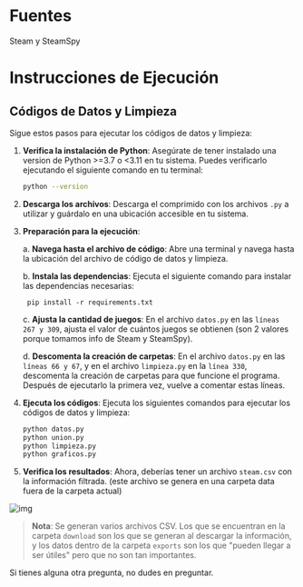 # Fuentes
Steam y SteamSpy

# Instrucciones de Ejecución

## Códigos de Datos y Limpieza

Sigue estos pasos para ejecutar los códigos de datos y limpieza:

1. **Verifica la instalación de Python**: Asegúrate de tener instalado una version de Python >=3.7 o <3.11  en tu sistema. Puedes verificarlo ejecutando el siguiente comando en tu terminal:
    ```bash
    python --version
    ```

2. **Descarga los archivos**: Descarga el comprimido con los archivos `.py` a utilizar y guárdalo en una ubicación accesible en tu sistema.

3. **Preparación para la ejecución**:

    a. **Navega hasta el archivo de código**: Abre una terminal y navega hasta la ubicación del archivo de código de datos y limpieza.

    b. **Instala las dependencias**: Ejecuta el siguiente comando para instalar las dependencias necesarias:
        
        pip install -r requirements.txt
        
    c. **Ajusta la cantidad de juegos**: En el archivo `datos.py` en las `líneas 267 y 309`, ajusta el valor de cuántos juegos se obtienen (son 2 valores porque tomamos info de Steam y SteamSpy).

    d. **Descomenta la creación de carpetas**: En el archivo `datos.py` en las `líneas 66 y 67`, y en el archivo `limpieza.py` en la `línea 330`, descomenta la creación de carpetas para que funcione el programa. Después de ejecutarlo la primera vez, vuelve a comentar estas líneas.

5. **Ejecuta los códigos**: Ejecuta los siguientes comandos para ejecutar los códigos de datos y limpieza:
    ```bash
    python datos.py
    python union.py
    python limpieza.py
    python graficos.py
    ```

6. **Verifica los resultados**: Ahora, deberías tener un archivo `steam.csv` con la información filtrada. (este archivo se genera en una carpeta data fuera de la carpeta actual)
   
![img](https://github.com/kt6delta/Steam_extract/assets/92498586/a7a40451-d509-465c-b36a-85a7d1403268)

> **Nota**: Se generan varios archivos CSV. Los que se encuentran en la carpeta `download` son los que se generan al descargar la información, y los datos dentro de la carpeta `exports` son los que "pueden llegar a ser útiles" pero que no son tan importantes.

Si tienes alguna otra pregunta, no dudes en preguntar.
